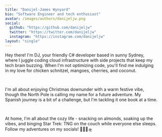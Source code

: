 ```yaml
---
title: "Danijel-James Wynyard"
bio: "Software Engineer and tech enthusiast"
avatar: /images/authors/danijeljw.png
social:
  github: "https://github.com/danijeljw"
  twitter: "https://twitter.com/danijeljw"
  instagram: "https://instagram.com/danijeljw"
layout: "single"
---
```


<p>Hey there! I'm DJ, your friendly C# developer based in sunny Sydney, where I juggle coding cloud infrastructure with side projects that keep my tech brain buzzing. When I'm not optimizing code, you'll find me indulging in my love for chicken schnitzel, mangoes, cherries, and coconut.</p>
<br />
<p>I'm all about enjoying Christmas downunder with a warm festive vibe, though the North Pole is calling my name for a future adventure. My Spanish journey is a bit of a challenge, but I'm tackling it one book at a time.</p>
<br />
<p>At home, I'm all about the cozy life - snacking on almonds, soaking up the vibes, and binging Star Trek: TNG on the couch while everyone else sleeps. Follow my adventures on my socials! 🚀🌴🎄🛸</p>
